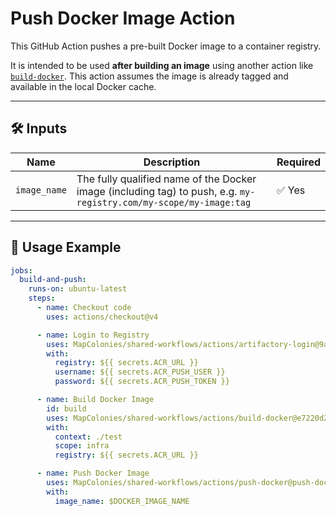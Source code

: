 # Push Docker Image Action

This GitHub Action pushes a pre-built Docker image to a container registry.

It is intended to be used **after building an image** using another action like [`build-docker`](../build-docker/).
This action assumes the image is already tagged and available in the local Docker cache.

---

## 🛠 Inputs

| Name         | Description                                        | Required |
|--------------|----------------------------------------------------|----------|
| `image_name` | The fully qualified name of the Docker image (including tag) to push, e.g. `my-registry.com/my-scope/my-image:tag` | ✅ Yes   |

---

## 🚀 Usage Example

<!-- x-release-please-start-version -->

```yaml
jobs:
  build-and-push:
    runs-on: ubuntu-latest
    steps:
      - name: Checkout code
        uses: actions/checkout@v4

      - name: Login to Registry
        uses: MapColonies/shared-workflows/actions/artifactory-login@9a05fd7a01e18746d69cc210b7e6defbd1cc79fc # v1.0.0
        with:
          registry: ${{ secrets.ACR_URL }}
          username: ${{ secrets.ACR_PUSH_USER }}
          password: ${{ secrets.ACR_PUSH_TOKEN }}

      - name: Build Docker Image
        id: build
        uses: MapColonies/shared-workflows/actions/build-docker@e7220d24b1c7ee5c8eaac7e50edc60239e829eb4 # v1.0.0
        with:
          context: ./test
          scope: infra
          registry: ${{ secrets.ACR_URL }}

      - name: Push Docker Image
        uses: MapColonies/shared-workflows/actions/push-docker@push-docker-v1.0.0
        with:
          image_name: $DOCKER_IMAGE_NAME
```
<!-- x-release-please-end-version -->
